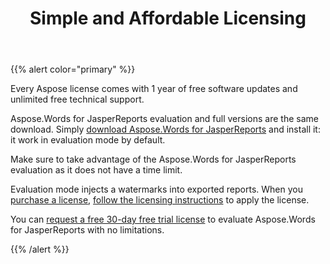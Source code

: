 ﻿---
title: Simple and Affordable Licensing
description: "Aspose.Words for JasperReports evaluation and full versions are the same download."
type: docs
weight: 50
url: /jasperreports/simple-and-affordable-licensing/
---

{{% alert color="primary" %}} 

Every Aspose license comes with 1 year of free software updates and unlimited free technical support.

Aspose.Words for JasperReports evaluation and full versions are the same download. Simply [download Aspose.Words for JasperReports](https://downloads.aspose.com/words/jasperreports) and install it: it work in evaluation mode by default.

Make sure to take advantage of the Aspose.Words for JasperReports evaluation as it does not have a time limit.

Evaluation mode injects a watermarks into exported reports. When you [purchase a license](https://www.aspose.com/community/forums/aspose.purchase/220/showforum.aspx), [follow the licensing instructions](/words/jasperreports/licensing/) to apply the license.

You can [request a free 30-day free trial license](https://www.aspose.com/community/forums/aspose.purchase/220/showforum.aspx) to evaluate Aspose.Words for JasperReports with no limitations. 

{{% /alert %}}
